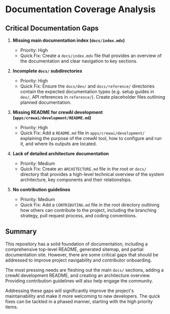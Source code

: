 # Documentation Coverage Analysis

## Critical Documentation Gaps

1. **Missing main documentation index (`docs/index.mdx`)**
   - Priority: High 
   - Quick Fix: Create a `docs/index.mdx` file that provides an overview of the documentation and clear navigation to key sections.

2. **Incomplete `docs/` subdirectories**
   - Priority: High
   - Quick Fix: Ensure the `docs/dev/` and `docs/reference/` directories contain the expected documentation types (e.g. setup guides in `dev/`, API references in `reference/`). Create placeholder files outlining planned documentation.

3. **Missing README for crewAI development (`apps/crewai/development/README.md`)**
   - Priority: High
   - Quick Fix: Add a `README.md` file in `apps/crewai/development/` explaining the purpose of the crewAI tool, how to configure and run it, and where its outputs are located.

4. **Lack of detailed architecture documentation**
   - Priority: Medium
   - Quick Fix: Create an `ARCHITECTURE.md` file in the root or `docs/` directory that provides a high-level technical overview of the system architecture, key components and their relationships. 

5. **No contribution guidelines**
   - Priority: Medium
   - Quick Fix: Add a `CONTRIBUTING.md` file in the root directory outlining how others can contribute to the project, including the branching strategy, pull request process, and coding conventions.

## Summary

This repository has a solid foundation of documentation, including a comprehensive top-level README, generated sitemap, and partial documentation site. However, there are some critical gaps that should be addressed to improve project navigability and contributor onboarding.

The most pressing needs are fleshing out the main `docs/` sections, adding a crewAI development README, and creating an architecture overview. Providing contribution guidelines will also help engage the community.

Addressing these gaps will significantly improve the project's maintainability and make it more welcoming to new developers. The quick fixes can be tackled in a phased manner, starting with the high priority items.